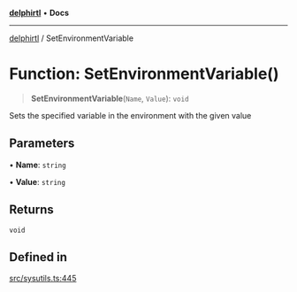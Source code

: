 [**delphirtl**](../README.md) • **Docs**

***

[delphirtl](../globals.md) / SetEnvironmentVariable

# Function: SetEnvironmentVariable()

> **SetEnvironmentVariable**(`Name`, `Value`): `void`

Sets the specified variable in the environment with the given value

## Parameters

• **Name**: `string`

• **Value**: `string`

## Returns

`void`

## Defined in

[src/sysutils.ts:445](https://github.com/chuacw/delphirtl/blob/01752da42abbae178d000244800240d96a86d86e/src/sysutils.ts#L445)
